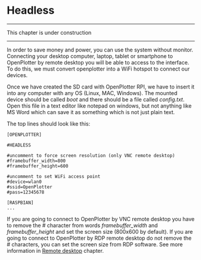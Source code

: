 # Headless

---

This chapter is under construction

---
In order to save money and power, you can use the system without monitor. Connecting your desktop computer, laptop, tablet or smartphone to OpenPlotter by remote desktop you will be able to access to the interface. To do this, we must convert openplotter into a WiFi hotspot to connect our devices.

Once we have created the SD card with OpenPlotter RPI, we have to insert it into any computer with any OS (Linux, MAC, Windows). The mounted device should be called *boot* and there should be a file called *config.txt*. Open this file in a text editor like notepad on windows, but not anything like MS Word which can save it as something which is not just plain text.

The top lines should look like this:

```
[OPENPLOTTER]

#HEADLESS

#uncomment to force screen resolution (only VNC remote desktop)
#framebuffer_width=800
#framebuffer_height=600

#uncomment to set WiFi access point
#device=wlan0
#ssid=OpenPlotter
#pass=12345678

[RASPBIAN]
...
```
If you are going to connect to OpenPlotter by VNC remote desktop you have to remove the # character from words  *framebuffer_width* and *framebuffer_height* and set the screen size (800x600 by default). If you are going to connect to OpenPlotter by RDP remote desktop do not remove the # characters, you can set the screen size from RDP software. See more information in [Remote desktop](remote_desktop.md) chapter.